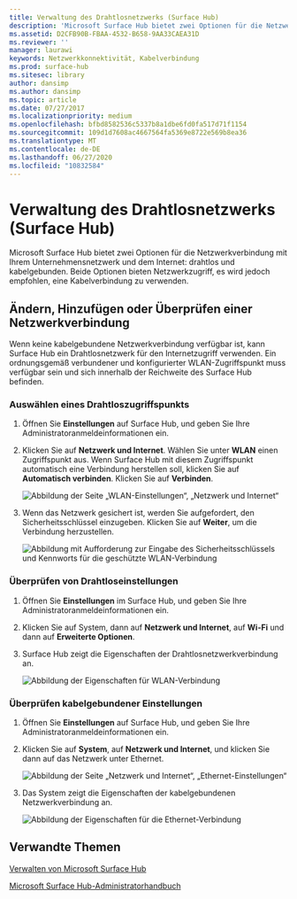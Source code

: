 ```yaml
---
title: Verwaltung des Drahtlosnetzwerks (Surface Hub)
description: 'Microsoft Surface Hub bietet zwei Optionen für die Netzwerkverbindung mit Ihrem Unternehmensnetzwerk und dem Internet: drahtlos und kabelgebunden. Beide Optionen bieten Netzwerkzugriff, es wird jedoch empfohlen, eine Kabelverbindung zu verwenden.'
ms.assetid: D2CFB90B-FBAA-4532-B658-9AA33CAEA31D
ms.reviewer: ''
manager: laurawi
keywords: Netzwerkkonnektivität, Kabelverbindung
ms.prod: surface-hub
ms.sitesec: library
author: dansimp
ms.author: dansimp
ms.topic: article
ms.date: 07/27/2017
ms.localizationpriority: medium
ms.openlocfilehash: bfbd8582536c5337b8a1dbe6fd0fa517d71f1154
ms.sourcegitcommit: 109d1d7608ac4667564fa5369e8722e569b8ea36
ms.translationtype: MT
ms.contentlocale: de-DE
ms.lasthandoff: 06/27/2020
ms.locfileid: "10832584"
---
```

# Verwaltung des Drahtlosnetzwerks (Surface Hub)


Microsoft Surface Hub bietet zwei Optionen für die Netzwerkverbindung mit Ihrem Unternehmensnetzwerk und dem Internet: drahtlos und kabelgebunden. Beide Optionen bieten Netzwerkzugriff, es wird jedoch empfohlen, eine Kabelverbindung zu verwenden.

## Ändern, Hinzufügen oder Überprüfen einer Netzwerkverbindung


Wenn keine kabelgebundene Netzwerkverbindung verfügbar ist, kann Surface Hub ein Drahtlosnetzwerk für den Internetzugriff verwenden. Ein ordnungsgemäß verbundener und konfigurierter WLAN-Zugriffspunkt muss verfügbar sein und sich innerhalb der Reichweite des Surface Hub befinden.

### Auswählen eines Drahtloszugriffspunkts

1.  Öffnen Sie **Einstellungen** auf Surface Hub, und geben Sie Ihre Administratoranmeldeinformationen ein.
2.  Klicken Sie auf **Netzwerk und Internet**. Wählen Sie unter **WLAN** einen Zugriffspunkt aus. Wenn Surface Hub mit diesem Zugriffspunkt automatisch eine Verbindung herstellen soll, klicken Sie auf **Automatisch verbinden**. Klicken Sie auf **Verbinden**.

    ![Abbildung der Seite „WLAN-Einstellungen“, „Netzwerk und Internet“](images/networkmgtwireless-01.png)

3.  Wenn das Netzwerk gesichert ist, werden Sie aufgefordert, den Sicherheitsschlüssel einzugeben. Klicken Sie auf **Weiter**, um die Verbindung herzustellen.

    ![Abbildung mit Aufforderung zur Eingabe des Sicherheitsschlüssels und Kennworts für die geschützte WLAN-Verbindung](images/networkmgtwireless-02.png)

### Überprüfen von Drahtloseinstellungen

1.  Öffnen Sie **Einstellungen** im Surface Hub, und geben Sie Ihre Administratoranmeldeinformationen ein.
2.  Klicken Sie auf System, dann auf **Netzwerk und Internet**, auf **Wi-Fi** und dann auf **Erweiterte Optionen**.
3.  Surface Hub zeigt die Eigenschaften der Drahtlosnetzwerkverbindung an.

    ![Abbildung der Eigenschaften für WLAN-Verbindung](images/networkmgtwireless-04.png)

### Überprüfen kabelgebundener Einstellungen

1.  Öffnen Sie **Einstellungen** auf Surface Hub, und geben Sie Ihre Administratoranmeldeinformationen ein.
2.  Klicken Sie auf **System**, auf **Netzwerk und Internet**, und klicken Sie dann auf das Netzwerk unter Ethernet.

    ![Abbildung der Seite „Netzwerk und Internet“, „Ethernet-Einstellungen“](images/networkmgtwired-01.png)

3.  Das System zeigt die Eigenschaften der kabelgebundenen Netzwerkverbindung an.

    ![Abbildung der Eigenschaften für die Ethernet-Verbindung](images/networkmgtwired-02.png)

## Verwandte Themen


[Verwalten von Microsoft Surface Hub](manage-surface-hub.md)

[Microsoft Surface Hub-Administratorhandbuch](surface-hub-administrators-guide.md)

 

 





